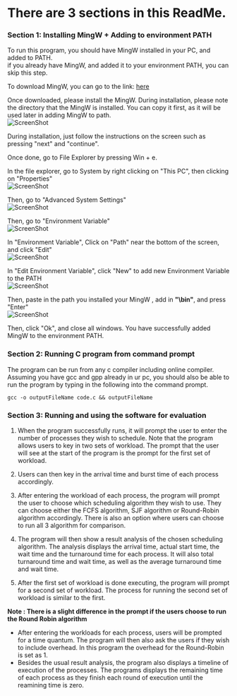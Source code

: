 # There are 3 sections in this ReadMe.

### Section 1: Installing MingW + Adding to environment PATH
To run this program, you should have MingW installed in your PC, and added to PATH. <br/>
if you already have MingW, and added it to your environment PATH, you can skip this step.

To download MingW, you can go to the link: [here](https://osdn.net/projects/mingw/downloads/68260/mingw-get-setup.exe/)


Once downloaded, please install the MingW.
During installation, please note the directory that the MingW is installed. 
You can copy it first, as it will be used later in adding MingW to path.<br/>
![ScreenShot](https://raw.githubusercontent.com/ChewBoonZhan/OS_Assignment/main/mingw_image/install_dir.PNG "Get installation directory")

During installation, just follow the instructions on the screen such as pressing "next" and "continue".<br/>

Once done, go to File Explorer by pressing Win + e.<br/>

In the file explorer, go to System by right clicking on "This PC", then clicking on "Properties"<br/>
![ScreenShot](https://raw.githubusercontent.com/ChewBoonZhan/OS_Assignment/main/mingw_image/system.PNG "Go to System")

Then, go to "Advanced System Settings"<br/>
![ScreenShot](https://raw.githubusercontent.com/ChewBoonZhan/OS_Assignment/main/mingw_image/advanced_settings.PNG "Go to Advanced System Settings")

Then, go to "Environment Variable"<br/>
![ScreenShot](https://raw.githubusercontent.com/ChewBoonZhan/OS_Assignment/main/mingw_image/environment_variable.PNG "Go to Environment Variable")


In "Environment Variable", Click on "Path" near the bottom of the screen, and click "Edit" <br/>
![ScreenShot](https://raw.githubusercontent.com/ChewBoonZhan/OS_Assignment/main/mingw_image/environment_path.PNG "Edit environment PATH")

In "Edit Environment Variable", click "New" to add new Environment Variable to the PATH <br/>
![ScreenShot](https://raw.githubusercontent.com/ChewBoonZhan/OS_Assignment/main/mingw_image/new_environment_path.PNG "Add new environment PATH")

Then, paste in the path you installed your MingW , add in **"\bin"**, and press "Enter" <br/>
![ScreenShot](https://raw.githubusercontent.com/ChewBoonZhan/OS_Assignment/main/mingw_image/add_mingw.PNG "Add MingW to path")

Then, click "Ok", and close all windows. You have successfully added MingW to the environment PATH.

### Section 2: Running C program from command prompt

The program can be run from any c compiler including online compiler. Assuming you have gcc and gpp already in ur pc, you should also be able to run the program by typing in the following into the command prompt.

    gcc -o outputFileName code.c && outputFileName

### Section 3: Running and using the software for evaluation

1. When the program successfully runs, it will prompt the user to enter the number of processes they wish to schedule. Note that the program allows users to key in two sets of workload. The prompt that the user will see at the start of the program is the prompt for the first set of workload.

2. Users can then key in the arrival time and burst time of each process accordingly.

3. After entering the workload of each process, the program will prompt the user to choose which scheduling algorithm they wish to use. They can choose either the FCFS algorithm, SJF algorithm or Round-Robin algorithm accordingly. There is also an option where users can choose to run all 3 algorithm for comparison.

4. The program will then show a result analysis of the chosen scheduling algorithm. The analysis displays the arrival time, actual start time, the wait time and the turnaround time for each process. It will also total turnaround time and wait time, as well as the average turnaround time and wait time.

5. After the first set of workload is done executing, the program will prompt for a second set of workload. The process for running the second set of workload is similar to the first. 

**Note : There is a slight difference in the prompt if the users choose to run the Round Robin algorithm**
- After entering the workloads for each process, users will be prompted for a time quantum. The program will then also ask the users if they wish to include overhead. In this program the overhead for the Round-Robin is set as 1.
- Besides the usual result analysis, the program also displays a timeline of execution of the processes. The programs displays the remaining time of each process as they finish each round of execution until the reamining time is zero.


  
